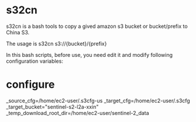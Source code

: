 # s32cn
s32cn is a bash tools to copy a gived amazon s3 bucket or bucket/prefix to China S3.

The usage is 
s32cn s3://{bucket}/{prefix}

In this bash scripts, before use, you need edit it and modify following configuration variables:

# configure
_source_cfg=/home/ec2-user/.s3cfg-us
_target_cfg=/home/ec2-user/.s3cfg
_target_bucket="sentinel-s2-l2a-xxin"
_temp_download_root_dir=/home/ec2-user/sentinel-2_data
